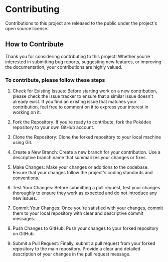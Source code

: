 # Contributing

Contributions to this project are released to the public under the project's open source license.

## How to Contribute

Thank you for considering contributing to this project! Whether you're interested in submitting bug reports, suggesting new features, or improving the documentation, your contributions are highly valued.

### To contribute, please follow these steps

1. Check for Existing Issues: Before starting work on a new contribution, please check the issue tracker to ensure that a similar issue doesn't already exist. If you find an existing issue that matches your contribution, feel free to comment on it to express your interest in working on it.

2. Fork the Repository: If you're ready to contribute, fork the Pokédex repository to your own GitHub account.

3. Clone the Repository: Clone the forked repository to your local machine using Git.

4. Create a New Branch: Create a new branch for your contribution. Use a descriptive branch name that summarizes your changes or fixes.

5. Make Changes: Make your changes or additions to the codebase. Ensure that your changes follow the project's coding standards and conventions.

6. Test Your Changes: Before submitting a pull request, test your changes thoroughly to ensure they work as expected and do not introduce any new issues.

7. Commit Your Changes: Once you're satisfied with your changes, commit them to your local repository with clear and descriptive commit messages.

8. Push Changes to GitHub: Push your changes to your forked repository on GitHub.

9. Submit a Pull Request: Finally, submit a pull request from your forked repository to the main repository. Provide a clear and detailed description of your changes in the pull request message.
